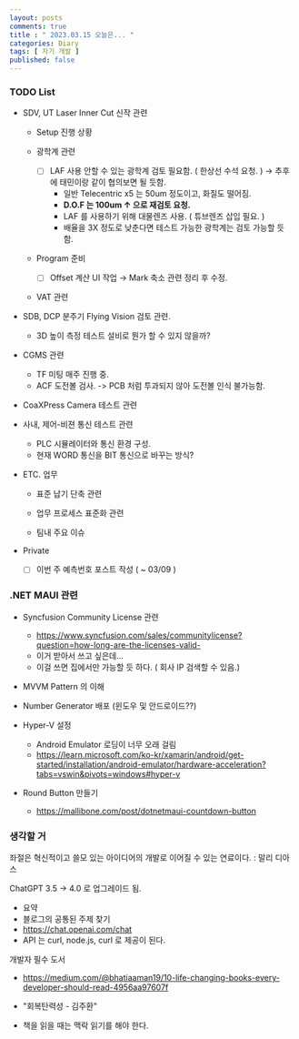 ```yaml
---
layout: posts
comments: true
title : " 2023.03.15 오늘은... "
categories: Diary
tags: [ 자기 개발 ]
published: false
---
```


### TODO List

- SDV, UT Laser Inner Cut 신작 관련

  - Setup 진행 상황

  - 광학계 관련
    - [ ] LAF 사용 안할 수 있는 광학계 검토 필요함. ( 한상선 수석 요청. ) → 추후에 태민이랑 같이 협의보면 될 듯함.
      - 일반 Telecentric x5 는 50um 정도이고, 화질도 떨어짐.
      - **D.O.F 는 100um ↑ 으로 재검토 요청.**
      - LAF 를 사용하기 위해 대물렌즈 사용. ( 튜브렌즈 삽입 필요. )
      - 배율을 3X 정도로 낮춘다면 테스트 가능한 광학계는 검토 가능할 듯 함.

  - Program 준비
    - [ ] Offset 계산 UI 작업 → Mark 축소 관련 정리 후 수정.

  - VAT 관련

- SDB, DCP 분주기 Flying Vision 검토 관련.
  - 3D 높이 측정 테스트 설비로 뭔가 할 수 있지 않을까?

- CGMS 관련
  - TF 미팅 매주 진행 중.
  - ACF 도전볼 검사. -> PCB 처럼 투과되지 않아 도전볼 인식 불가능함.

- CoaXPress Camera 테스트 관련

- 사내, 제어-비젼 통신 테스트 관련
  - PLC 시뮬레이터와 통신 환경 구성.
  - 현재 WORD 통신을 BIT 통신으로 바꾸는 방식?

- ETC. 업무
  - 표준 납기 단축 관련

  - 업무 프로세스 표준화 관련

  - 팀내 주요 이슈

- Private
  - [ ] 이번 주 예측번호 포스트 작성 ( ~ 03/09 )

### .NET MAUI 관련

- Syncfusion Community License 관련
  - <https://www.syncfusion.com/sales/communitylicense?question=how-long-are-the-licenses-valid->
  - 이거 받아서 쓰고 싶은데...
  - 이걸 쓰면 집에서만 가능할 듯 하다. ( 회사 IP 검색할 수 있음.)

- MVVM Pattern 의 이해

- Number Generator 배포 (윈도우 및 안드로이드??)

- Hyper-V 설정
  - Android Emulator 로딩이 너무 오래 걸림
  - <https://learn.microsoft.com/ko-kr/xamarin/android/get-started/installation/android-emulator/hardware-acceleration?tabs=vswin&pivots=windows#hyper-v>

- Round Button 만들기
  - <https://mallibone.com/post/dotnetmaui-countdown-button>

### 생각할 거

좌절은 혁신적이고 쓸모 있는 아이디어의 개발로 이어질 수 있는 연료이다.
 : 말리 디아스

ChatGPT 3.5 -> 4.0 로 업그레이드 됨.

- 요약
- 블로그의 공통된 주제 찾기
- <https://chat.openai.com/chat>
- API 는 curl, node.js, curl 로 제공이 된다.

개발자 필수 도서

- <https://medium.com/@bhatiaaman19/10-life-changing-books-every-developer-should-read-4956aa97607f>

- "회복탄력성 - 김주환"

- 책을 읽을 때는 맥락 읽기를 해야 한다.
